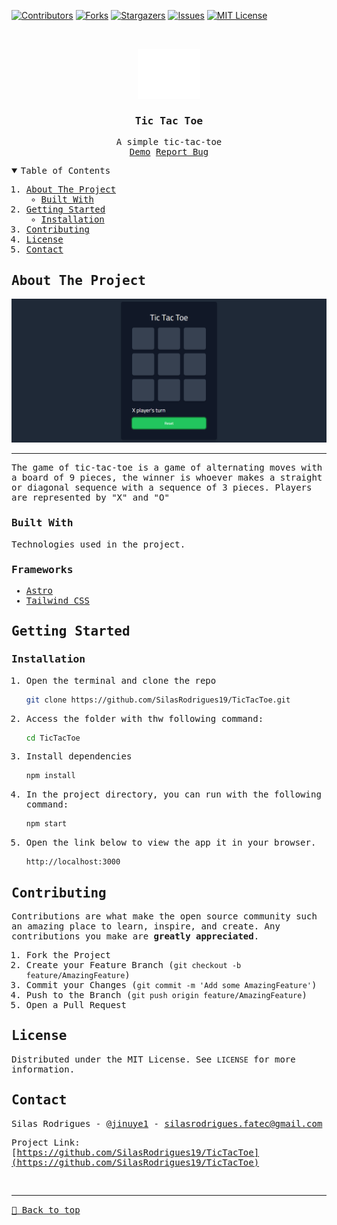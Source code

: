 [![Contributors][contributors-shield]][contributors-url]
[![Forks][forks-shield]][forks-url]
[![Stargazers][stars-shield]][stars-url]
[![Issues][issues-shield]][issues-url]
[![MIT License][license-shield]][license-url]

<!-- PROJECT LOGO -->
<br />
<samp>
<p align="center">
  <a href="https://github.com/SilasRodrigues19/TicTacToe">
    <img src="./public/favicon.svg" alt="Logo" width="100" height="80">
  </a>

  <h3 align="center">Tic Tac Toe</h3>

  <p align="center">
    A simple tic-tac-toe
    <br />
    <a href="https://markdown-live-preview.vercel.app/">Demo</a>
    <a href="https://github.com/SilasRodrigues19/TicTacToe/issues">Report Bug</a>
  </p>
</p>

<!-- TABLE OF CONTENTS -->
<details open="open">
  <summary>Table of Contents</summary>
  <ol>
    <li>
      <a href="#about-the-project">About The Project</a>
      <ul>
        <li><a href="#built-with">Built With</a></li>
      </ul>
    </li>
    <li>
      <a href="#getting-started">Getting Started</a>
      <ul>
        <li><a href="#installation">Installation</a></li>
      </ul>
    </li>
    <li><a href="#contributing">Contributing</a></li>
    <li><a href="#license">License</a></li>
    <li><a href="#contact">Contact</a></li>
  </ol>
</details>

<!-- ABOUT THE PROJECT -->

## About The Project

[![Preview][product-screenshot]](https://markdown-live-preview.vercel.app/)<hr>

The game of tic-tac-toe is a game of alternating moves with a board of 9 pieces, the winner is whoever makes a straight or diagonal sequence with a sequence of 3 pieces. Players are represented by "X" and "O"

### Built With

Technologies used in the project.

### Frameworks

- [Astro](https://astro.build/)
- [Tailwind CSS](https://tailwindcss.com)

<!-- GETTING STARTED -->

## Getting Started

### Installation

1. Open the terminal and clone the repo
   ```sh
   git clone https://github.com/SilasRodrigues19/TicTacToe.git
   ```
2. Access the folder with thw following command:

   ```sh
   cd TicTacToe
   ```

3. Install dependencies
   ```sh
   npm install
   ```
4. In the project directory, you can run with the following command:
   ```sh
   npm start
   ```
5. Open the link below to view the app it in your browser.
   ```sh
   http://localhost:3000
   ```

<!-- CONTRIBUTING -->

## Contributing

Contributions are what make the open source community such an amazing place to learn, inspire, and create. Any contributions you make are **greatly appreciated**.

1. Fork the Project
2. Create your Feature Branch (`git checkout -b feature/AmazingFeature`)
3. Commit your Changes (`git commit -m 'Add some AmazingFeature'`)
4. Push to the Branch (`git push origin feature/AmazingFeature`)
5. Open a Pull Request

<!-- LICENSE -->

## License

Distributed under the MIT License. See `LICENSE` for more information.

<!-- CONTACT -->

## Contact

Silas Rodrigues - [@jinuye1](https://twitter.com/jinuye1) - silasrodrigues.fatec@gmail.com

Project Link: [https://github.com/SilasRodrigues19/TicTacToe](https://github.com/SilasRodrigues19/TicTacToe) <br>

<!-- MARKDOWN LINKS & IMAGES -->
<!-- https://www.markdownguide.org/basic-syntax/#reference-style-links -->

[contributors-shield]: https://img.shields.io/github/contributors/SilasRodrigues19/TicTacToe.svg?style=for-the-badge
[contributors-url]: https://github.com/SilasRodrigues19/TicTacToe/graphs/contributors
[forks-shield]: https://img.shields.io/github/forks/SilasRodrigues19/TicTacToe.svg?style=for-the-badge
[forks-url]: https://github.com/SilasRodrigues19/TicTacToe/network/members
[stars-shield]: https://img.shields.io/github/stars/SilasRodrigues19/TicTacToe.svg?style=for-the-badge
[stars-url]: https://github.com/SilasRodrigues19/TicTacToe/stargazers
[issues-shield]: https://img.shields.io/github/issues/SilasRodrigues19/TicTacToe.svg?style=for-the-badge
[issues-url]: https://github.com/SilasRodrigues19/TicTacToe/issues
[license-shield]: https://img.shields.io/github/license/SilasRodrigues19/TicTacToe.svg?style=for-the-badge
[license-url]: https://github.com/SilasRodrigues19/TicTacToe/blob/master/LICENSE
[license-url]: https://github.com/SilasRodrigues19/TicTacToe/blob/master/LICENSE.txt
[product-screenshot]: ./public/screenshots/preview.png

<br><hr>
[🔼 Back to top](#Tic-Tac-Toe)
